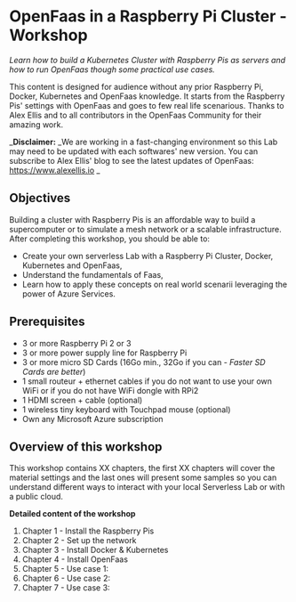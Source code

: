 # OpenFaas in a Raspberry Pi Cluster - Workshop

_Learn how to build a Kubernetes Cluster with Raspberry Pis as servers and how to run OpenFaas though some practical use cases._

This content is designed for audience without any prior Raspberry Pi, Docker, Kubernetes and OpenFaas knowledge. 
It starts from the Raspberry Pis' settings with OpenFaas and goes to few real life scenarious.
Thanks to Alex Ellis and to all contributors in the OpenFaas Community for their amazing work.

_**Disclaimer:**
_We are working in a fast-changing environment so this Lab may need to be updated with each softwares' new version.
You can subscribe to Alex Ellis' blog to see the latest updates of OpenFaas: https://www.alexellis.io _


## Objectives

Building a cluster with Raspberry Pis is an affordable way to build a supercomputer or to simulate a mesh network or a scalable infrastructure.
After completing this workshop, you should be able to:
* Create your own serverless Lab with a Raspberry Pi Cluster, Docker, Kubernetes and OpenFaas,
* Understand the fundamentals of Faas,
* Learn how to apply these concepts on real world scenarii leveraging the power of Azure Services.


## Prerequisites

* 3 or more Raspberry Pi 2 or 3
* 3 or more power supply line for Raspberry Pi
* 3 or more micro SD Cards (16Go min., 32Go if you can - _Faster SD Cards are better_)
* 1 small routeur + ethernet cables if you do not want to use your own WiFi or if you do not have WiFi dongle with RPi2
* 1 HDMI screen + cable (optional)
* 1 wireless tiny keyboard with Touchpad mouse (optional)
* Own any Microsoft Azure subscription


## Overview of this workshop

This workshop contains XX chapters, the first XX chapters will cover the material settings and the last ones will present some samples so you can understand different ways to interact with your local Serverless Lab or with a public cloud.

**Detailed content of the workshop**
1. Chapter 1 - Install the Raspberry Pis
2. Chapter 2 - Set up the network
3. Chapter 3 - Install Docker & Kubernetes
4. Chapter 4 - Install OpenFaas
5. Chapter 5 - Use case 1:
6. Chapter 6 - Use case 2:
7. Chapter 7 - Use case 3:
